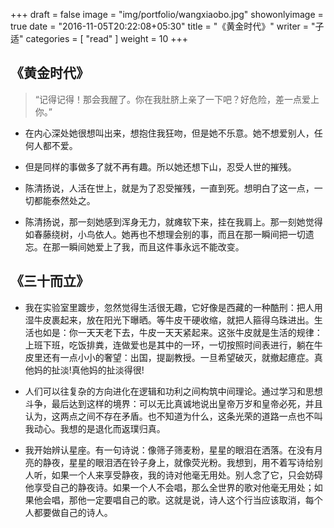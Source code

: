+++
draft = false
image = "img/portfolio/wangxiaobo.jpg"
showonlyimage = true
date = "2016-11-05T20:22:08+05:30"
title = "《黄金时代》"
writer = "子适"
categories = [ "read" ]
weight = 10
+++
## 《黄金时代》

> “记得记得！那会我醒了。你在我肚脐上亲了一下吧？好危险，差一点爱上你。”
<!--more-->
- 在内心深处她很想叫出来，想抱住我狂吻，但是她不乐意。她不想爱别人，任何人都不爱。
  
- 但是同样的事做多了就不再有趣。所以她还想下山，忍受人世的摧残。
  
- 陈清扬说，人活在世上，就是为了忍受摧残，一直到死。想明白了这一点，一切都能泰然处之。
  
- 陈清扬说，那一刻她感到浑身无力，就瘫软下来，挂在我肩上。那一刻她觉得如春藤绕树，小鸟依人。她再也不想理会别的事，而且在那一瞬间把一切遗忘。在那一瞬间她爱上了我，而且这件事永远不能改变。
  
## 《三十而立》

- 我在实验室里踱步，忽然觉得生活很无趣，它好像是西藏的一种酷刑：把人用湿牛皮裹起来，放在阳光下曝晒。等牛皮干硬收缩，就把人箍得乌珠进出。生活也如是：你一天天老下去，牛皮一天天紧起来。这张牛皮就是生活的规律：上班下班，吃饭排粪，连做爱也是其中的一环，一切按照时间表进行，躺在牛皮里还有一点小小的奢望：出国，提副教授。一旦希望破灭，就撤起癔症。真他妈的扯淡!真他妈的扯淡得很!
  
- 人们可以往复杂的方向进化在逻辑和功利之间构筑中间理论。通过学习和思想斗争，最后达到这样的境界：可以无比真诚地说出皇帝万岁和皇帝必死，并且认为，这两点之间不存在矛盾。也不知道为什么，这条光荣的道路一点也不叫我动心。我想的是退化而返璞归真。
  
- 我开始辨认星座。有一句诗说：像筛子筛麦粉，星星的眼泪在洒落。在没有月亮的静夜，星星的眼泪洒在铃子身上，就像荧光粉。我想到，用不着写诗给别人听，如果一个人来享受静夜，我的诗对他毫无用处。别人念了它，只会妨碍他享受自己的静夜诗。如果一个人不会唱，那么全世界的歌对他毫无用处；如果他会唱，那他一定要唱自己的歌。这就是说，诗人这个行当应该取消，每个人都要做自己的诗人。